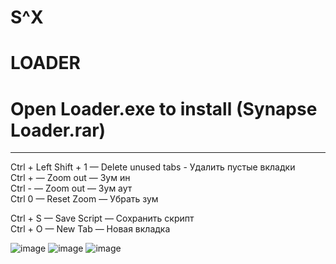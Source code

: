 # S^X
# LOADER

# Open Loader.exe to install (Synapse Loader.rar)
------------------------------------------------------------------------------------------------------------------------------------------

Ctrl + Left Shift + 1 — Delete unused tabs - Удалить пустые вкладки\
Ctrl + — Zoom out — Зум ин\
Ctrl - — Zoom out — Зум аут\
Ctrl 0 — Reset Zoom — Убрать зум

Ctrl + S — Save Script — Сохранить скрипт\
Ctrl + O — New Tab — Новая вкладка

![image](https://github.com/user-attachments/assets/7115f4d8-e76c-474c-8279-acdcd2d7e296)
![image](https://github.com/user-attachments/assets/8a108473-05fb-44f9-8948-77c54e776be8)
![image](https://github.com/user-attachments/assets/2bee891e-9a9c-459e-bcfb-1839daf62670)
